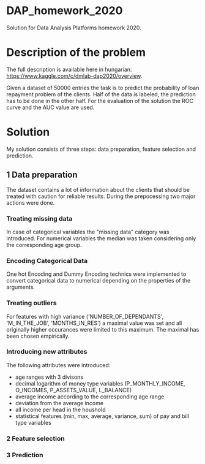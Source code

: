 # DAP_homework_2020
Solution for Data Analysis Platforms homework 2020.


# Description of the problem 
The full description is available here in hungarian: https://www.kaggle.com/c/dmlab-dap2020/overview. 

Given a dataset of 50000 entries the task is to predict the probability of loan repayment problem of the clients. Half of the data is labeled, the prediction has to be done in the other half. For the evaluation of the solution the ROC curve and the AUC value are used. 


# Solution
My solution consists of three steps: data preparation, feature selection and prediction. 

## 1 Data preparation
The dataset contains a lot of information about the clients that should be treated with caution for reliable results. During the prepocessing two major actions were done.

### Treating missing data
In case of categorical variables the "missing data" category was introduced. For numerical variables the median was taken considering only the corresponding age group. 

### Encoding Categorical Data 
One hot Encoding and Dummy Encoding technics were implemented to convert categorical data to numerical depending on the properties of the arguments. 

### Treating outliers
For features with high variance ('NUMBER_OF_DEPENDANTS', 'M_IN_THE_JOB', 'MONTHS_IN_RES') a maximal value was set and all originally higher occurances were limited to this maximum. The maximal has been chosen empirically. 

### Introducing new attributes
The following attributes were introduced:
* age ranges with 3 divisons
* decimal logarithm of money type variables (P_MONTHLY_INCOME, O_INCOMES, P_ASSETS_VALUE, L_BALANCE)
* average income according to the corresponding age range
* deviation from the average income
* all income per head in the houshold
* statistical features (min, max, average, variance, sum) of pay and bill type variables 

### 2 Feature selection

### 3 Prediction
